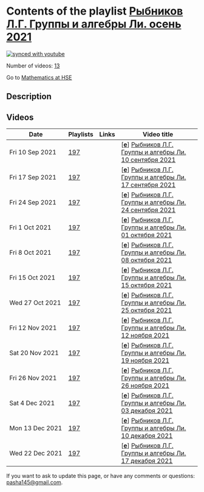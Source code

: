 # Contents of the playlist [Рыбников Л.Г. Группы и алгебры Ли. осень 2021](https://www.youtube.com/playlist?list=PLq3E5oubNNoBpruiCPDD03h8-AX2bc5JB)

[![synced with youtube](https://img.shields.io/github/last-commit/mathphysschool/mathphysschool.github.io/autoupdate1?label=synced%20with%20youtube)](https://github.com/mathphysschool/mathphysschool.github.io/commits/autoupdate1)

Number of videos: [13](#videos)

Go to [Mathematics at HSE](../README.md)

## Description



## Videos

|Date|Playlists|Links|Video title|
|---|---|---|---|
| Fri&nbsp;10&nbsp;Sep&nbsp;2021 | [197](../playlists/197 "Рыбников Л.Г. Группы и алгебры Ли. осень 2021") |  | [[**e**](https://studio.youtube.com/video/t1HHKkbMjCc/edit "Edit")] [Рыбников Л.Г. Группы и алгебры Ли. 10 сентября 2021](https://www.youtube.com/watch?v=t1HHKkbMjCc&list=PLq3E5oubNNoBpruiCPDD03h8-AX2bc5JB) |
| Fri&nbsp;17&nbsp;Sep&nbsp;2021 | [197](../playlists/197 "Рыбников Л.Г. Группы и алгебры Ли. осень 2021") |  | [[**e**](https://studio.youtube.com/video/RbnewU4Mk0s/edit "Edit")] [Рыбников Л.Г. Группы и алгебры Ли. 17 сентября 2021](https://www.youtube.com/watch?v=RbnewU4Mk0s&list=PLq3E5oubNNoBpruiCPDD03h8-AX2bc5JB) |
| Fri&nbsp;24&nbsp;Sep&nbsp;2021 | [197](../playlists/197 "Рыбников Л.Г. Группы и алгебры Ли. осень 2021") |  | [[**e**](https://studio.youtube.com/video/lyE62FBunME/edit "Edit")] [Рыбников Л.Г. Группы и алгебры Ли. 24 сентября 2021](https://www.youtube.com/watch?v=lyE62FBunME&list=PLq3E5oubNNoBpruiCPDD03h8-AX2bc5JB) |
| Fri&nbsp;1&nbsp;Oct&nbsp;2021 | [197](../playlists/197 "Рыбников Л.Г. Группы и алгебры Ли. осень 2021") |  | [[**e**](https://studio.youtube.com/video/ubRHniYTa9I/edit "Edit")] [Рыбников Л.Г. Группы и алгебры Ли. 01 октября 2021](https://www.youtube.com/watch?v=ubRHniYTa9I&list=PLq3E5oubNNoBpruiCPDD03h8-AX2bc5JB) |
| Fri&nbsp;8&nbsp;Oct&nbsp;2021 | [197](../playlists/197 "Рыбников Л.Г. Группы и алгебры Ли. осень 2021") |  | [[**e**](https://studio.youtube.com/video/EJogOrPykzg/edit "Edit")] [Рыбников Л.Г. Группы и алгебры Ли. 08 октября 2021](https://www.youtube.com/watch?v=EJogOrPykzg&list=PLq3E5oubNNoBpruiCPDD03h8-AX2bc5JB) |
| Fri&nbsp;15&nbsp;Oct&nbsp;2021 | [197](../playlists/197 "Рыбников Л.Г. Группы и алгебры Ли. осень 2021") |  | [[**e**](https://studio.youtube.com/video/-lPc6Nirl_U/edit "Edit")] [Рыбников Л.Г. Группы и алгебры Ли. 15 октября 2021](https://www.youtube.com/watch?v=-lPc6Nirl_U&list=PLq3E5oubNNoBpruiCPDD03h8-AX2bc5JB) |
| Wed&nbsp;27&nbsp;Oct&nbsp;2021 | [197](../playlists/197 "Рыбников Л.Г. Группы и алгебры Ли. осень 2021") |  | [[**e**](https://studio.youtube.com/video/6uEJUaIHIec/edit "Edit")] [Рыбников Л.Г. Группы и алгебры Ли.  25 октября 2021](https://www.youtube.com/watch?v=6uEJUaIHIec&list=PLq3E5oubNNoBpruiCPDD03h8-AX2bc5JB) |
| Fri&nbsp;12&nbsp;Nov&nbsp;2021 | [197](../playlists/197 "Рыбников Л.Г. Группы и алгебры Ли. осень 2021") |  | [[**e**](https://studio.youtube.com/video/gyMLX0-uHlM/edit "Edit")] [Рыбников Л.Г. Группы и алгебры Ли. 12 ноября 2021](https://www.youtube.com/watch?v=gyMLX0-uHlM&list=PLq3E5oubNNoBpruiCPDD03h8-AX2bc5JB) |
| Sat&nbsp;20&nbsp;Nov&nbsp;2021 | [197](../playlists/197 "Рыбников Л.Г. Группы и алгебры Ли. осень 2021") |  | [[**e**](https://studio.youtube.com/video/QSLAnDmvrI4/edit "Edit")] [Рыбников Л.Г. Группы и алгебры Ли. 19 ноября 2021](https://www.youtube.com/watch?v=QSLAnDmvrI4&list=PLq3E5oubNNoBpruiCPDD03h8-AX2bc5JB) |
| Fri&nbsp;26&nbsp;Nov&nbsp;2021 | [197](../playlists/197 "Рыбников Л.Г. Группы и алгебры Ли. осень 2021") |  | [[**e**](https://studio.youtube.com/video/lLxOIWHM4nQ/edit "Edit")] [Рыбников Л.Г. Группы и алгебры Ли. 26 ноября 2021](https://www.youtube.com/watch?v=lLxOIWHM4nQ&list=PLq3E5oubNNoBpruiCPDD03h8-AX2bc5JB) |
| Sat&nbsp;4&nbsp;Dec&nbsp;2021 | [197](../playlists/197 "Рыбников Л.Г. Группы и алгебры Ли. осень 2021") |  | [[**e**](https://studio.youtube.com/video/gKJIqu19ZPo/edit "Edit")] [Рыбников Л.Г. Группы и алгебры Ли.  03 декабря 2021](https://www.youtube.com/watch?v=gKJIqu19ZPo&list=PLq3E5oubNNoBpruiCPDD03h8-AX2bc5JB) |
| Mon&nbsp;13&nbsp;Dec&nbsp;2021 | [197](../playlists/197 "Рыбников Л.Г. Группы и алгебры Ли. осень 2021") |  | [[**e**](https://studio.youtube.com/video/Oo7Al0shT9w/edit "Edit")] [Рыбников Л.Г. Группы и алгебры Ли. 10 декабря 2021](https://www.youtube.com/watch?v=Oo7Al0shT9w&list=PLq3E5oubNNoBpruiCPDD03h8-AX2bc5JB) |
| Wed&nbsp;22&nbsp;Dec&nbsp;2021 | [197](../playlists/197 "Рыбников Л.Г. Группы и алгебры Ли. осень 2021") |  | [[**e**](https://studio.youtube.com/video/sRu4jXANQyo/edit "Edit")] [Рыбников Л.Г. Группы и алгебры Ли. 17 декабря 2021](https://www.youtube.com/watch?v=sRu4jXANQyo&list=PLq3E5oubNNoBpruiCPDD03h8-AX2bc5JB) |


 If you want to ask to update this page, or have any comments or questions: <pasha145@gmail.com>.